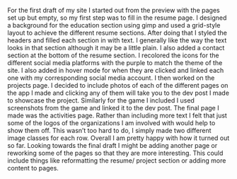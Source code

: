 
For the first draft of my site I started out from the preview with the pages set up but empty, so my first step was to fill in the resume page. I designed a background for the education section using gimp and used a grid-style layout to achieve the different resume sections. After doing that I styled the headers and filled each section in with text. I generally like the way the text looks in that section although it may be a little plain. I also added a contact section at the bottom of the resume section. I recolored the icons for the different social media platforms with the purple to match the theme of the site. I also added in hover mode for when they are clicked and linked each one with my corresponding social media account. I then worked on the projects page. I decided to include photos of each of the different pages on the app I made and clicking any of them will take you to the dev post I made to showcase the project. Similarly for the game I included I used screenshots from the game and linked it to the dev post. The final page I made was the activities page. Rather than including more text I felt that just some of the logos of the organizations I am involved with would help to show them off. This wasn’t too hard to do, I simply made two different image classes for each row. Overall I am pretty happy with how it turned out so far. Looking towards the final draft I might be adding another page or reworking some of the pages so that they are more interesting. This could include things like reformatting the resume/ project section or adding more content to pages. 

